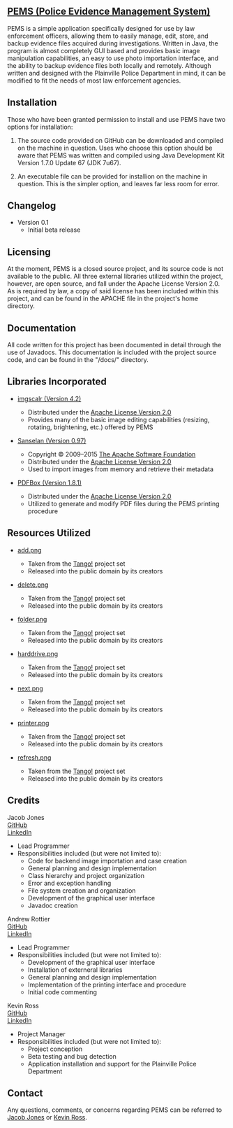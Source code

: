 [PEMS (Police Evidence Management System)](https://github.com/jacob-t-jones/PEMS)
----------

PEMS is a simple application specifically designed for use by law enforcement officers, allowing them to easily manage, edit, 
store, and backup evidence files acquired during investigations. Written in Java, the program is almost completely GUI based 
and provides basic image manipulation capabilities, an easy to use photo importation interface, and the ability to backup 
evidence files both locally and remotely. Although written and designed with the Plainville Police Department in mind, it can 
be modified to fit the needs of most law enforcement agencies.

Installation
----------

<p>Those who have been granted permission to install and use PEMS have two options for installation:</p>

1. The source code provided on GitHub can be downloaded and compiled on the machine in question. Uses who choose this 
   option should be aware that PEMS was written and compiled using Java Development Kit Version 1.7.0 Update 67 (JDK 7u67).
	
2. An executable file can be provided for installion on the machine in question. This is the simpler option, and leaves
   far less room for error.

Changelog
----------

* Version 0.1
	* Initial beta release
		
Licensing
----------

At the moment, PEMS is a closed source project, and its source code is not available to the public. All three external
libraries utilized within the project, however, are open source, and fall under the Apache License Version 2.0. As is
required by law, a copy of said license has been included within this project, and can be found in the APACHE file in
the project's home directory.
		
Documentation
----------

All code written for this project has been documented in detail through the use of Javadocs. This documentation is included 
with the project source code, and can be found in the "/docs/" directory.

Libraries Incorporated
----------

* [imgscalr (Version 4.2)](http://www.thebuzzmedia.com/software/imgscalr-java-image-scaling-library/)
	* Distributed under the [Apache License Version 2.0](http://www.apache.org/licenses/LICENSE-2.0)
	* Provides many of the basic image editing capabilities (resizing, rotating, brightening, etc.) offered by PEMS

* [Sanselan (Version 0.97)](https://commons.apache.org/proper/commons-imaging/)
	* Copyright &copy; 2009–2015 [The Apache Software Foundation](http://www.apache.org/)
	* Distributed under the [Apache License Version 2.0](http://www.apache.org/licenses/LICENSE-2.0)
	* Used to import images from memory and retrieve their metadata

* [PDFBox (Version 1.8.1)](https://pdfbox.apache.org/index.html)
	* Distributed under the [Apache License Version 2.0](http://www.apache.org/licenses/LICENSE-2.0) 
	* Utilized to generate and modify PDF files during the PEMS printing procedure 
		
Resources Utilized
----------

* [add.png](https://commons.wikimedia.org/wiki/File:List-add.svg)
	* Taken from the [Tango!](http://tango.freedesktop.org/Tango_Desktop_Project) project set
	* Released into the public domain by its creators
		
* [delete.png](https://commons.wikimedia.org/wiki/File:Edit-delete.svg)
	* Taken from the [Tango!](http://tango.freedesktop.org/Tango_Desktop_Project) project set
	* Released into the public domain by its creators	
		
* [folder.png](https://commons.wikimedia.org/wiki/File:Folder.svg)
	* Taken from the [Tango!](http://tango.freedesktop.org/Tango_Desktop_Project) project set
	* Released into the public domain by its creators

* [harddrive.png](https://commons.wikimedia.org/wiki/File:Drive-removable-media.svg)
	* Taken from the [Tango!](http://tango.freedesktop.org/Tango_Desktop_Project) project set
	* Released into the public domain by its creators
		
* [next.png](https://commons.wikimedia.org/wiki/File:Go-next.svg)
	* Taken from the [Tango!](http://tango.freedesktop.org/Tango_Desktop_Project) project set
	* Released into the public domain by its creators
		
* [printer.png](https://commons.wikimedia.org/wiki/File:Printer.svg)
	* Taken from the [Tango!](http://tango.freedesktop.org/Tango_Desktop_Project) project set
	* Released into the public domain by its creators
		
* [refresh.png](https://commons.wikimedia.org/wiki/File:View-refresh.svg)
	* Taken from the [Tango!](http://tango.freedesktop.org/Tango_Desktop_Project) project set
	* Released into the public domain by its creators

Credits
----------

Jacob Jones
<br />
[GitHub](https://github.com/jacob-t-jones)
<br />
[LinkedIn](https://www.linkedin.com/pub/jacob-jones/b7/650/2a3)
	
* Lead Programmer
* Responsibilities included (but were not limited to):
	* Code for backend image importation and case creation
	* General planning and design implementation
	* Class hierarchy and project organization
	* Error and exception handling
	* File system creation and organization
	* Development of the graphical user interface
	* Javadoc creation
		
Andrew Rottier
<br />
[GitHub](https://github.com/AndrewRot)
<br />
[LinkedIn](https://www.linkedin.com/pub/andrew-rottier/b4/307/68a)
	
* Lead Programmer
* Responsibilities included (but were not limited to):
	* Development of the graphical user interface
	* Installation of externeral libraries 
	* General planning and design implementation
	* Implementation of the printing interface and procedure
	* Initial code commenting
	
Kevin Ross
<br />
[GitHub](https://github.com/rosskPCS)
<br />
[LinkedIn](https://www.linkedin.com/pub/kevin-ross/12/499/7b6)
		
* Project Manager
* Responsibilities included (but were not limited to):
	* Project conception
	* Beta testing and bug detection
	* Application installation and support for the Plainville Police Department
			
Contact
----------

Any questions, comments, or concerns regarding PEMS can be referred to [Jacob Jones](mailto:jacob.theodore.jones@gmail.com) or [Kevin
Ross](mailto:rossk@plainvilleschools.org).